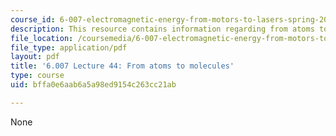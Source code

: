 ```yaml
---
course_id: 6-007-electromagnetic-energy-from-motors-to-lasers-spring-2011
description: This resource contains information regarding from atoms to molecules.
file_location: /coursemedia/6-007-electromagnetic-energy-from-motors-to-lasers-spring-2011/bffa0e6aab6a5a98ed9154c263cc21ab_MIT6_007S11_lec44.pdf
file_type: application/pdf
layout: pdf
title: '6.007 Lecture 44: From atoms to molecules'
type: course
uid: bffa0e6aab6a5a98ed9154c263cc21ab

---
```

None